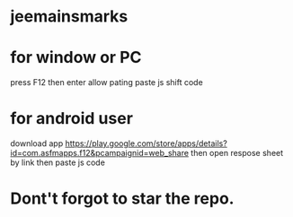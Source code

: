 # jeemainsmarks
# for window or PC 
press F12 then 
enter allow pating 
paste js shift code
# for android user 
download app https://play.google.com/store/apps/details?id=com.asfmapps.f12&pcampaignid=web_share
then open respose sheet by link
then paste js code
# Dont't forgot to star the repo.

